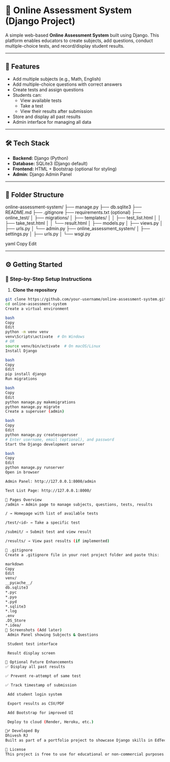 # 🧠 Online Assessment System (Django Project)

A simple web-based **Online Assessment System** built using Django. This platform enables educators to create subjects, add questions, conduct multiple-choice tests, and record/display student results.

---

## 🚀 Features

- Add multiple subjects (e.g., Math, English)
- Add multiple-choice questions with correct answers
- Create tests and assign questions
- Students can:
  - View available tests
  - Take a test
  - View their results after submission
- Store and display all past results
- Admin interface for managing all data

---

## 🛠️ Tech Stack

- **Backend:** Django (Python)
- **Database:** SQLite3 (Django default)
- **Frontend:** HTML + Bootstrap (optional for styling)
- **Admin:** Django Admin Panel

---

## 📁 Folder Structure
online-assessment-system/
├── manage.py
├── db.sqlite3
├── README.md
├── .gitignore
├── requirements.txt (optional)
├── online_test/
│ ├── migrations/
│ ├── templates/
│ │ ├── test_list.html
│ │ ├── take_test.html
│ │ └── result.html
│ ├── models.py
│ ├── views.py
│ ├── urls.py
│ └── admin.py
├── online_assessment_system/
│ ├── settings.py
│ ├── urls.py
│ └── wsgi.py

yaml
Copy
Edit

---

## ⚙️ Getting Started

### 🔧 Step-by-Step Setup Instructions

1. **Clone the repository**

```bash
git clone https://github.com/your-username/online-assessment-system.git
cd online-assessment-system
Create a virtual environment

bash
Copy
Edit
python -m venv venv
venv\Scripts\activate  # On Windows
# OR
source venv/bin/activate  # On macOS/Linux
Install Django

bash
Copy
Edit
pip install django
Run migrations

bash
Copy
Edit
python manage.py makemigrations
python manage.py migrate
Create a superuser (admin)

bash
Copy
Edit
python manage.py createsuperuser
# Enter username, email (optional), and password
Start the Django development server

bash
Copy
Edit
python manage.py runserver
Open in browser

Admin Panel: http://127.0.0.1:8000/admin

Test List Page: http://127.0.0.1:8000/

📌 Pages Overview
/admin → Admin page to manage subjects, questions, tests, results

/ → Homepage with list of available tests

/test/<id> → Take a specific test

/submit/ → Submit test and view result

/results/ → View past results (if implemented)

📄 .gitignore
Create a .gitignore file in your root project folder and paste this:

markdown
Copy
Edit
venv/
__pycache__/
db.sqlite3
*.pyc
*.pyo
*.pyd
*.sqlite3
*.log
.env
.DS_Store
*.idea/
📸 Screenshots (Add later)
 Admin Panel showing Subjects & Questions

 Student test interface

 Result display screen

📝 Optional Future Enhancements
✅ Display all past results

✅ Prevent re-attempt of same test

✅ Track timestamp of submission

 Add student login system

 Export results as CSV/PDF

 Add Bootstrap for improved UI

 Deploy to cloud (Render, Heroku, etc.)

🙋‍♂️ Developed By
Dhivesh RJ
Built as part of a portfolio project to showcase Django skills in EdTech domain.

📜 License
This project is free to use for educational or non-commercial purposes.
